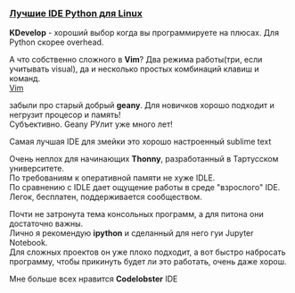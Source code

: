 ### [Лучшие IDE Python для Linux](https://losst.pro/luchshie-ide-python-dlya-linux)
**KDevelop** - хороший выбор когда вы программируете на плюсах. Для Python скорее overhead.

А что собственно сложного в **Vim**? Два режима работы(три, если учитывать visual), да и несколько простых комбинаций клавиш и команд.   
[Vim]('7FF06CD7-6EB8-469E-93F6-77186BDF3E42','57AEB90A-3037-40C0-9CCA-BA21618CA1BF')

забыли про старый добрый **geany**. Для новичков хорошо подходит и негрузит процесор и память!   
Субъективно. Geany РУлит уже много лет!

Самая лучшая IDE для змейки это хорошо настроенный sublime text

Очень неплох для начинающих **Thonny**, разработанный в Тартусском университете.   
По требованиям к оперативной памяти не хуже IDLE.  
По сравнению с IDLE дает ощущение работы в среде "взрослого" IDE.  
Легок, бесплатен, поддерживается сообществом.

Почти не затронута тема консольных программ, а для питона они достаточно важны.  
Лично я рекомендую **ipython** и сделанный для него гуи Jupyter Notebook.  
Для сложных проектов он уже плохо подходит, а вот быстро набросать программу, чтобы прикинуть будет ли это работать, очень даже хорош.

Мне больше всех нравится **Codelobster** IDE


